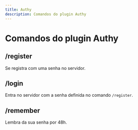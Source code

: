 ```yaml
---
title: Authy
description: Comandos do plugin Authy
---
```

# Comandos do plugin Authy

## /register <senha> <senha>

Se registra com uma senha no servidor.

## /login <senha>

Entra no servidor com a senha definida no comando `/register`.

## /remember

Lembra da sua senha por 48h.
